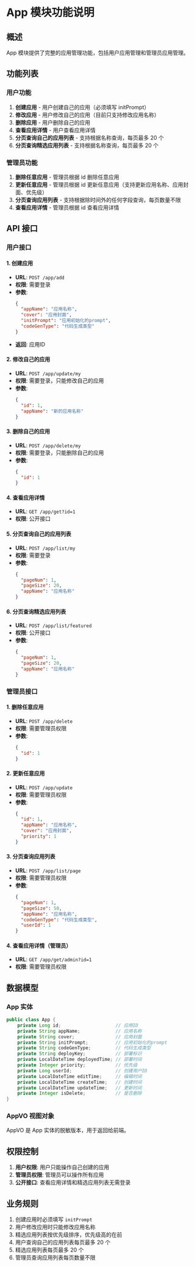# App 模块功能说明

## 概述
App 模块提供了完整的应用管理功能，包括用户应用管理和管理员应用管理。

## 功能列表

### 用户功能
1. **创建应用** - 用户创建自己的应用（必须填写 initPrompt）
2. **修改应用** - 用户修改自己的应用（目前只支持修改应用名称）
3. **删除应用** - 用户删除自己的应用
4. **查看应用详情** - 用户查看应用详情
5. **分页查询自己的应用列表** - 支持根据名称查询，每页最多 20 个
6. **分页查询精选应用列表** - 支持根据名称查询，每页最多 20 个

### 管理员功能
1. **删除任意应用** - 管理员根据 id 删除任意应用
2. **更新任意应用** - 管理员根据 id 更新任意应用（支持更新应用名称、应用封面、优先级）
3. **分页查询应用列表** - 支持根据除时间外的任何字段查询，每页数量不限
4. **查看应用详情** - 管理员根据 id 查看应用详情

## API 接口

### 用户接口

#### 1. 创建应用
- **URL**: `POST /app/add`
- **权限**: 需要登录
- **参数**: 
  ```json
  {
    "appName": "应用名称",
    "cover": "应用封面",
    "initPrompt": "应用初始化的prompt",
    "codeGenType": "代码生成类型"
  }
  ```
- **返回**: 应用ID

#### 2. 修改自己的应用
- **URL**: `POST /app/update/my`
- **权限**: 需要登录，只能修改自己的应用
- **参数**:
  ```json
  {
    "id": 1,
    "appName": "新的应用名称"
  }
  ```

#### 3. 删除自己的应用
- **URL**: `POST /app/delete/my`
- **权限**: 需要登录，只能删除自己的应用
- **参数**:
  ```json
  {
    "id": 1
  }
  ```

#### 4. 查看应用详情
- **URL**: `GET /app/get?id=1`
- **权限**: 公开接口

#### 5. 分页查询自己的应用列表
- **URL**: `POST /app/list/my`
- **权限**: 需要登录
- **参数**:
  ```json
  {
    "pageNum": 1,
    "pageSize": 20,
    "appName": "应用名称"
  }
  ```

#### 6. 分页查询精选应用列表
- **URL**: `POST /app/list/featured`
- **权限**: 公开接口
- **参数**:
  ```json
  {
    "pageNum": 1,
    "pageSize": 20,
    "appName": "应用名称"
  }
  ```

### 管理员接口

#### 1. 删除任意应用
- **URL**: `POST /app/delete`
- **权限**: 需要管理员权限
- **参数**:
  ```json
  {
    "id": 1
  }
  ```

#### 2. 更新任意应用
- **URL**: `POST /app/update`
- **权限**: 需要管理员权限
- **参数**:
  ```json
  {
    "id": 1,
    "appName": "应用名称",
    "cover": "应用封面",
    "priority": 1
  }
  ```

#### 3. 分页查询应用列表
- **URL**: `POST /app/list/page`
- **权限**: 需要管理员权限
- **参数**:
  ```json
  {
    "pageNum": 1,
    "pageSize": 50,
    "appName": "应用名称",
    "codeGenType": "代码生成类型",
    "userId": 1
  }
  ```

#### 4. 查看应用详情（管理员）
- **URL**: `GET /app/get/admin?id=1`
- **权限**: 需要管理员权限

## 数据模型

### App 实体
```java
public class App {
    private Long id;                    // 应用ID
    private String appName;             // 应用名称
    private String cover;               // 应用封面
    private String initPrompt;          // 应用初始化的prompt
    private String codeGenType;         // 代码生成类型
    private String deployKey;           // 部署标识
    private LocalDateTime deployedTime; // 部署时间
    private Integer priority;           // 优先级
    private Long userId;                // 创建用户ID
    private LocalDateTime editTime;     // 编辑时间
    private LocalDateTime createTime;   // 创建时间
    private LocalDateTime updateTime;   // 更新时间
    private Integer isDelete;           // 是否删除
}
```

### AppVO 视图对象
AppVO 是 App 实体的脱敏版本，用于返回给前端。

## 权限控制

1. **用户权限**: 用户只能操作自己创建的应用
2. **管理员权限**: 管理员可以操作所有应用
3. **公开接口**: 查看应用详情和精选应用列表无需登录

## 业务规则

1. 创建应用时必须填写 `initPrompt`
2. 用户修改应用时只能修改应用名称
3. 精选应用列表按优先级排序，优先级高的在前
4. 用户查询自己的应用列表每页最多 20 个
5. 精选应用列表每页最多 20 个
6. 管理员查询应用列表每页数量不限
